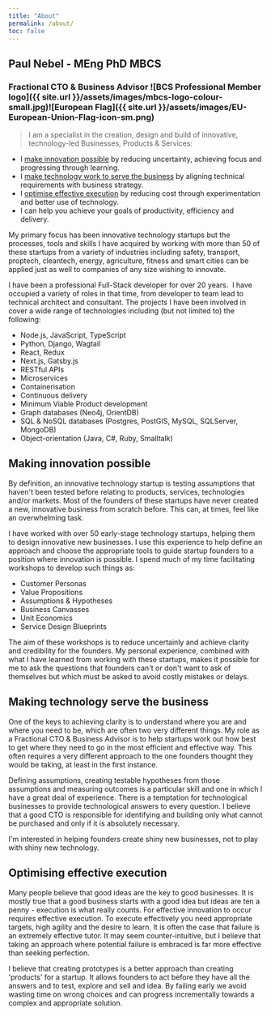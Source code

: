```yaml
---
title: "About"
permalink: /about/
toc: false
---
```


## Paul Nebel - MEng PhD MBCS

### Fractional CTO & Business Advisor ![BCS Professional Member logo]({{ site.url }}/assets/images/mbcs-logo-colour-small.jpg)![European Flag]({{ site.url }}/assets/images/EU-European-Union-Flag-icon-sm.png)

> I am a specialist in the creation, design and build of innovative, technology-led Businesses, Products & Services:

- I [make innovation possible](#making-innovation-possible) by reducing uncertainty, achieving focus and progressing through learning. 
- I [make technology work to serve the business](#making-technology-serve-the-business) by aligning technical requirements with business strategy.
- I [optimise effective execution](#optimising-effective-execution) by reducing cost through experimentation and better use of technology.
- I can help you achieve your goals of productivity, efficiency and delivery.

My primary focus has been innovative technology startups but the processes, tools and skills I have acquired by working with more than 50 of these startups from a variety of industries including safety, transport, proptech, cleantech, energy, agriculture, fitness and smart cities can be applied just as well to companies of any size wishing to innovate.

I have been a professional Full-Stack developer for over 20 years.  I have occupied a variety of roles in that time, from developer to team lead to technical architect and consultant. The projects I have been involved in cover a wide range of technologies including (but not limited to) the following:

- Node.js, JavaScript, TypeScript
- Python, Django, Wagtail
- React, Redux
- Next.js, Gatsby.js
- RESTful APIs
- Microservices
- Containerisation
- Continuous delivery
- Minimum Viable Product development
- Graph databases (Neo4j, OrientDB)
- SQL & NoSQL databases (Postgres, PostGIS, MySQL, SQLServer, MongoDB)
- Object-orientation (Java, C#, Ruby, Smalltalk)

## Making innovation possible

By definition, an innovative technology startup is testing assumptions that haven't been tested before relating to products, services, technologies and/or markets.  Most of the founders of these startups have never created a new, innovative business from scratch before. This can, at times, feel like an overwhelming task.

I have worked with over 50 early-stage technology startups, helping them to design innovative new businesses. I use this experience to help define an approach and choose the appropriate tools to guide startup founders to a position where innovation is possible. I spend much of my time facilitating workshops to develop such things as:

- Customer Personas
- Value Propositions
- Assumptions & Hypotheses
- Business Canvasses
- Unit Economics
- Service Design Blueprints

 The aim of these workshops is to reduce uncertainly and achieve clarity and credibility for the founders. My personal experience, combined with what I have learned from working with these startups, makes it possible for me to ask the questions that founders can't or don't want to ask of themselves but which must be asked to avoid costly mistakes or delays.

## Making technology serve the business

One of the keys to achieving clarity is to understand where you are and where you need to be, which are often two very different things.  My role as a Fractional CTO & Business Advisor is to help startups work out how best to get where they need to go in the most efficient and effective way. This often requires a very different approach to the one founders thought they would be taking, at least in the first instance.

Defining assumptions, creating testable hypotheses from those assumptions and measuring outcomes is a particular skill and one in which I have a great deal of experience. There is a temptation for technological businesses to provide technological answers to every question.  I believe that a good CTO is responsible for identifying and building only what cannot be purchased and only if it is absolutely necessary.

I'm interested in helping founders create shiny new businesses, not to play with shiny new technology.

## Optimising effective execution

Many people believe that good ideas are the key to good businesses.  It is mostly true that a good business starts with a good idea but ideas are ten a penny - execution is what really counts. For effective innovation to occur requires effective execution.  To execute effectively you need appropriate targets, high agility and the desire to learn. It is often the case that failure is an extremely effective tutor. It may seem counter-intuitive, but I believe that taking an approach where potential failure is embraced is far more effective than seeking perfection.

I believe that creating prototypes is a better approach than creating 'products' for a startup.  It allows founders to act before they have all the answers and to test, explore and sell and idea.  By failing early we avoid wasting time on wrong choices and can progress incrementally towards a complex and appropriate solution.
